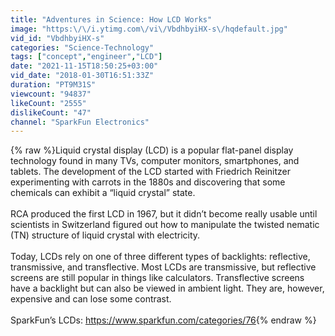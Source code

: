 ```yaml
---
title: "Adventures in Science: How LCD Works"
image: "https:\/\/i.ytimg.com\/vi\/VbdhbyiHX-s\/hqdefault.jpg"
vid_id: "VbdhbyiHX-s"
categories: "Science-Technology"
tags: ["concept","engineer","LCD"]
date: "2021-11-15T18:50:25+03:00"
vid_date: "2018-01-30T16:51:33Z"
duration: "PT9M31S"
viewcount: "94837"
likeCount: "2555"
dislikeCount: "47"
channel: "SparkFun Electronics"
---
```

{% raw %}Liquid crystal display (LCD) is a popular flat-panel display technology found in many TVs, computer monitors, smartphones, and tablets. The development of the LCD started with Friedrich Reinitzer experimenting with carrots in the 1880s and discovering that some chemicals can exhibit a “liquid crystal” state.<br /><br />RCA produced the first LCD in 1967, but it didn’t become really usable until scientists in Switzerland figured out how to manipulate the twisted nematic (TN) structure of liquid crystal with electricity. <br /><br />Today, LCDs rely on one of three different types of backlights: reflective, transmissive, and transflective. Most LCDs are transmissive, but reflective screens are still popular in things like calculators. Transflective screens have a backlight but can also be viewed in ambient light. They are, however, expensive and can lose some contrast.<br /><br />SparkFun’s LCDs: <a rel="nofollow" target="blank" href="https://www.sparkfun.com/categories/76">https://www.sparkfun.com/categories/76</a>{% endraw %}
